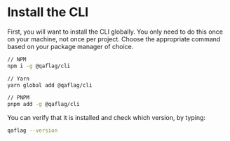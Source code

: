 # Install the CLI

First, you will want to install the CLI globally. You only need to do this once on your machine, not once per project. Choose the appropriate command based on your package manager of choice.

```bash
// NPM
npm i -g @qaflag/cli

// Yarn
yarn global add @qaflag/cli

// PNPM
pnpm add -g @qaflag/cli
```

You can verify that it is installed and check which version, by typing:

```bash
qaflag --version
```
